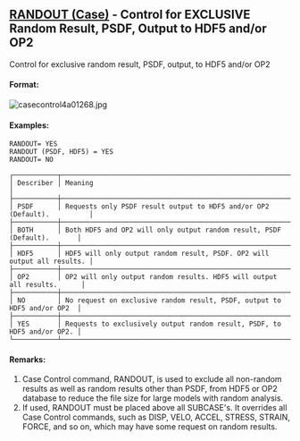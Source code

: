 ## [RANDOUT (Case)](https://nexus.hexagon.com/documentationcenter/bundle/MSC_Nastran_2022.4/page/Nastran_Combined_Book/qrg/casecontrol4a/TOC.RANDOUT.Case.xhtml) - Control for EXCLUSIVE Random Result, PSDF, Output to HDF5 and/or OP2

Control for exclusive random result, PSDF, output, to HDF5 and/or OP2

#### Format:

![casecontrol4a01268.jpg](https://help-be.hexagonmi.com/bundle/MSC_Nastran_2022.4/page/Nastran_Combined_Book/qrg/casecontrol4a/../../../assets/casecontrol4a01268.jpg?_LANG=enus)  

#### Examples:

```nastran
RANDOUT= YES
RANDOUT (PSDF, HDF5) = YES
RANDOUT= NO
```

```text
┌───────────┬─────────────────────────────────────────────────────────────────────────┐
│ Describer │ Meaning                                                                 │
├───────────┼─────────────────────────────────────────────────────────────────────────┤
│ PSDF      │ Requests only PSDF result output to HDF5 and/or OP2 (Default).          │
├───────────┼─────────────────────────────────────────────────────────────────────────┤
│ BOTH      │ Both HDF5 and OP2 will only output random result, PSDF (Default).       │
├───────────┼─────────────────────────────────────────────────────────────────────────┤
│ HDF5      │ HDF5 will only output random result, PSDF. OP2 will output all results. │
├───────────┼─────────────────────────────────────────────────────────────────────────┤
│ OP2       │ OP2 will only output random results. HDF5 will output all results.      │
├───────────┼─────────────────────────────────────────────────────────────────────────┤
│ NO        │ No request on exclusive random result, PSDF, output to HDF5 and/or OP2  │
├───────────┼─────────────────────────────────────────────────────────────────────────┤
│ YES       │ Requests to exclusively output random result, PSDF, to HDF5 and/or OP2. │
└───────────┴─────────────────────────────────────────────────────────────────────────┘
```

#### Remarks:

1. Case Control command, RANDOUT, is used to exclude all non-random results as well as random results other than PSDF, from HDF5 or OP2 database to reduce the file size for large models with random analysis.
2. If used, RANDOUT must be placed above all SUBCASE's. It overrides all Case Control commands, such as DISP, VELO, ACCEL, STRESS, STRAIN, FORCE, and so on, which may have some request on random results.
